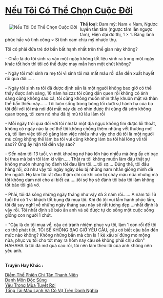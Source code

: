 <a href="https://utruyen.com/neu-toi-co-the-chon-cuoc-doi/19046/" title="Nếu Tôi Có Thể Chọn Cuộc Đời"><h1>Nếu Tôi Có Thể Chọn Cuộc Đời</h1></a><div style="display:table"><img align="right" style="float: left; padding: 10px;" src="https://utruyen.com/images/story/200x260/neu-toi-co-the-chon-cuoc-doi.jpg" alt="Nếu Tôi Có Thể Chọn Cuộc Đời"><b>Thể loại</b>: Đam mỹ: Nam × Nam, Ngược luyến tàn tâm (ngược tâm lẫn ngược tâm), Hiện đại đô thị, 1 × 1. Băng lãnh phúc hắc vô tình công × Si tình cam chịu mỹ nhược thụ.<p></p>Tôi có phải đứa trẻ dơ bẩn bất hạnh nhất trên thế gian này không?<p></p>- Chắc là do tôi sinh ra vào một ngày không tốt liệu sinh ra trong một ngày khác tốt hơn thì tôi có thể được may mắn hơn một chút không?<p></p>- Ngày tôi mới sinh ra mẹ tôi vì sinh tôi mà mất máu rồi dẫn đến xuất huyết rồi qua đời......<p></p>- Ngày tôi sinh ra tôi đã được định sẵn là một người không bao giờ có thể thấy được ánh sáng, 16 năm haizzz tôi cũng dần quen rồi không có ánh sáng cũng không sao cả, tôi cũng không muốn nhìn thấy khuôn mặt và thân thể bẩn thiểu này...... Tôi luôn sống trong bóng tối dưới sự hành hạ của ba tôi đối với tôi mà nói đôi mắt này dù có nhìn được thì cũng đã sớm không quan trọng, tôi xem nó như đã bị mù từ lâu lắm rồi<p></p>- Mỗi ngày trôi qua đối với tôi như là một địa ngục không tìm được lối thoát, không có ngày nào là cơ thể tôi không chồng thêm những vết thương mới cả, tôi làm việc tôi cố gắng làm việc nhiều như vậy cho dù tôi là một người mù cũng không thể làm ba tôi vui cũng không làm ba tôi hài lòng về tôi sao?? Ông ấy hận tôi đến vậy sao?<p></p>- Đến năm tôi 13 tuổi, vì một khoảng nợ hảo lớn hảo nhiều mà ông ấy cờ bạc bị thua mà bán tôi làm kĩ viện..... Thật ra tôi không muốn làm đâu thật sự không muốn nhưng họ đánh tôi đau lắm tôi.....tôi sợ.... Đúng thế, tôi đầu hàng rồi, cứ như vậy tôi ngày ngày đều bị những nam nhân giống mình đè lên người. Họ làm tôi rất đau thậm chí có khi còn bị chảy máu nửa nhưng mà tôi không dám nói cho ai biết cả......tôi sợ họ sẽ đánh tôi bảo tôi làm không tốt bảo tôi giả vờ.<p></p>- Phải, tôi đã sống những ngày tháng như vậy đã 3 năm rồi...... À năm tôi 16 tuổi thì có 1 vị khách tốt bụng đã mua tôi. Khi đó tôi vui lắm hạnh phúc lắm, tôi đã suy nghĩ về những ngày tháng sau này sẽ rất tương đẹp....nhất định là vậy rồi. Tôi nhất định sẽ báo ân anh và sẽ được tự do sống một cuộc sống giống con người 1 chút.<p></p>- "Cậu là do tôi mua về, cậu có tránh nhiệm phục vụ tôi, làm 1 con rối để tôi có thể phát tiết, TÔI SẼ KHÔNG BAO GIỜ YÊU CẬU, cậu có biết cậu bẩn đến mức nào không? Không những bẩn mà còn là 1 kẻ xấu xí đừng mơ mộng nửa, phục vụ tôi cho tốt may ra hôm nay cậu sẽ không phải chịu đòn" HAHAHA là tôi đã mơ quá cao rồi, tôi nên làm theo lời của anh không nên yêu anh.</div><p><br><b>Truyện Hay Khác :</b></p><a href="https://utruyen.com/diem-the-phien-chi-tan-thanh-nien/17700/" alt="Diễm Thế Phiên Chi Tân Thanh Niên">Diễm Thế Phiên Chi Tân Thanh Niên</a><br/><a href="https://github.com/quanluxury/truyenhot/tree/master/truyenhay/17063/" alt="Danh Môn Độc Sủng">Danh Môn Độc Sủng</a><br/><a href="https://github.com/quanluxury/ngontinh_sac/tree/master/truyenhay/9130/" alt="Yêu Trong Mùa Tuyết Rơi">Yêu Trong Mùa Tuyết Rơi</a><br/><a href="https://github.com/quanluxury/truyenhot/tree/master/truyenhay/15974/" alt="Tổng Tài Máu Lạnh Và Cô Vợ Trên Danh Nghĩa">Tổng Tài Máu Lạnh Và Cô Vợ Trên Danh Nghĩa</a><br/>